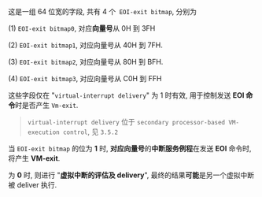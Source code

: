 

这是一组 64 位宽的字段, 共有 4 个` EOI-exit bitmap`, 分别为

(1) `EOI-exit bitmap0`, 对应**向量号**从 0H 到 3FH

(2) `EOI-exit bitmap1`, 对应向量号从 40H 到 7FH.

(3) `EOI-exit bitmap2`, 对应向量号从 80H 到 BFH.

(4) `EOI-exit bitmap3`, 对应向量号从 C0H 到 FFH

这些字段仅在 "`virtual-interrupt delivery`" 为 1 时有效, 用于控制发送 **EOI 命令**时是否产生 `Vm-exit`.

> `virtual-interrupt delivery` 位于 `secondary processor-based VM-execution control`, 见 `3.5.2`

当 `EOI-exit bitmap` 的位为 **1** 时, **对应向量号**的**中断服务例程**在发送 **EOI** 命令时, 将产生 **VM-exit**.

为 **0** 时, 则进行 "**虚拟中断的评估及 delivery**", 最终的结果**可能**是另一个虚拟中断被 deliver 执行.